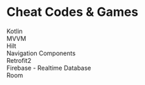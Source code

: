 # Cheat Codes & Games
Kotlin\
MVVM\
Hilt\
Navigation Components\
Retrofit2\
Firebase - Realtime Database\
Room
